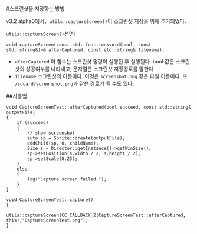 #스크린샷을 저장하는 방법

v3.2 alpha0에서，`utils::captureScreen()`이 스크린샷 저장을 위해 추가되었다.

`utils::captureScreen()`선언:

```
void captureScreen(const std::function<void(bool, const std::string&)>& afterCaptured, const std::string& filename);
```

- `afterCaptured` 이 함수는 스크린샷 명령이 실행된 후 실행된다. bool 값은 스크린샷의 성공여부를 나타내고, 문자열은 스크린샷 저장경로를 말한다
- `filename` 스크린샷의 이름이다.  이것은 `screenshot.png` 같은 파일 이름이다. 또 `/sdcard/screenshot.png`과 같은 경로가 될 수도 있다.

##사용법

```
void CaptureScreenTest::afterCaptured(bool succeed, const std::string& outputFile)
{
    if (succeed)
    {
        // show screenshot
        auto sp = Sprite::create(outputFile);
        addChild(sp, 0, childName);
        Size s = Director::getInstance()->getWinSize();
        sp->setPosition(s.width / 2, s.height / 2);
        sp->setScale(0.25);
    }
    else
    {
        log("Capture screen failed.");
    }
}

void CaptureScreenTest::capture()
{
    utils::captureScreen(CC_CALLBACK_2(CaptureScreenTest::afterCaptured, this),"CaptureScreenTest.png");
}
```